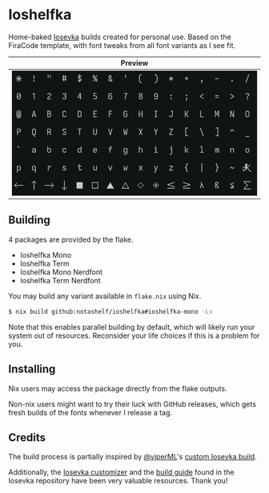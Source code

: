 # Ioshelfka

[Iosevka]: https://typeof.net/Iosevka

Home-baked [Iosevka] builds created for personal use. Based on the FiraCode
template, with font tweaks from all font variants as I see fit.

| Preview                              |
| ------------------------------------ |
| ![](.github/assets/mono_preview.png) |

## Building

4 packages are provided by the flake.

- Ioshelfka Mono
- Ioshelfka Term
- Ioshelfka Mono Nerdfont
- Ioshelfka Term Nerdfont

You may build any variant available in `flake.nix` using Nix.

```bash
$ nix build github:notashelf/ioshelfka#ioshelfka-mono -Lv
```

Note that this enables parallel building by default, which will likely run your
system out of resources. Reconsider your life choices if this is a problem for
you.

## Installing

Nix users may access the package directly from the flake outputs.

Non-nix users might want to try their luck with GitHub releases, which gets
fresh builds of the fonts whenever I release a tag.

## Credits

[@viperML]: https://github.com/viperML
[custom Iosevka build]: https://github.com/viperML/iosevka/
[build guide]: https://github.com/be5invis/Iosevka/blob/main/doc/custom-build.md

The build process is partially inspired by [@viperML]'s [custom Iosevka build].

Additionally, the [Iosevka customizer](https://typeof.net/Iosevka/customizer)
and the [build guide] found in the Iosevka repository have been very valuable
resources. Thank you!

